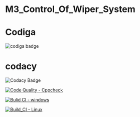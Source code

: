 # M3_Control_Of_Wiper_System
# Codiga
![codiga badge](https://api.codiga.io/project/33511/score/svg)
# codacy
![Codacy Badge](https://api.codiga.io/project/33511/status/svg)


[![Code Quality - Cppcheck](https://github.com/BhavanamGayathri/M3_Control_of_Wiper_System/actions/workflows/Cpp.yml/badge.svg)](https://github.com/BhavanamGayathri/M3_Control_of_Wiper_System/actions/workflows/Cpp.yml)


[![Bulid CI - windows](https://github.com/BhavanamGayathri/M3_Control_of_Wiper_System/actions/workflows/windows.yml/badge.svg)](https://github.com/BhavanamGayathri/M3_Control_of_Wiper_System/actions/workflows/windows.yml)

[![Build_CI - Linux](https://github.com/BhavanamGayathri/M3_Control_of_Wiper_System/actions/workflows/Linux.yml/badge.svg)](https://github.com/BhavanamGayathri/M3_Control_of_Wiper_System/actions/workflows/Linux.yml)

